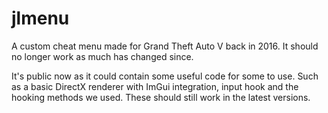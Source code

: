 # jlmenu
A custom cheat menu made for Grand Theft Auto V back in 2016. It should no longer work as much has changed since.

It's public now as it could contain some useful code for some to use. Such as a basic DirectX renderer with ImGui integration, input hook and the hooking methods we used. These should still work in the latest versions.
